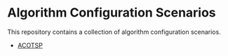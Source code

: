 # Algorithm Configuration Scenarios

This repository contains a collection of algorithm configuration scenarios.

+ [ACOTSP](acotsp/)
